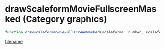 # drawScaleformMovieFullscreenMasked (Category graphics)

```js
function drawScaleformMovieFullscreenMasked(scaleform1: number, scaleform2: number, red: number, green: number, blue: number, alpha: number): void
```

[filename](drawScaleformMovieFullscreenMasked_m.md ':include')